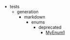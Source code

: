- tests
    - generation
        - markdown
            - enums
                - deprecated
                    - [MyEnum1](tests/generation/markdown/enums/deprecated/MyEnum1.md)
